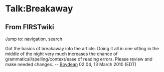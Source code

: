 # Talk:Breakaway

## From FIRSTwiki

Jump to: navigation, search

Got the basics of breakaway into the article. Doing it all in one sitting in the middle of the night very much increases the chance of grammatical/spelling/context/ease of reading errors. Please review and make needed changes. -- [Boydean](/index.php?title=User:Boydean&action=edit "User:Boydean") 02:04, 13 March 2010 (EDT)
